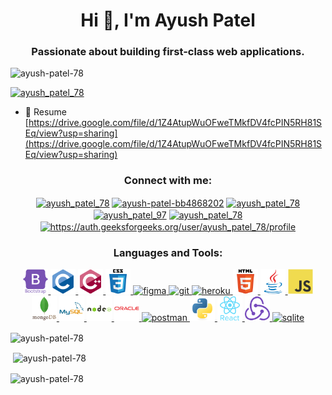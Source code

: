 <h1 align="center">Hi 👋, I'm Ayush Patel</h1>
<h3 align="center">Passionate about building first-class web applications.</h3>

<p align="left"> <img src="https://komarev.com/ghpvc/?username=ayush-patel-78&label=Profile%20views&color=0e75b6&style=flat" alt="ayush-patel-78" /> </p>

<p align="left"> <a href="https://twitter.com/ayush_patel_78" target="blank"><img src="https://img.shields.io/twitter/follow/ayush_patel_78?logo=twitter&style=for-the-badge" alt="ayush_patel_78" /></a> </p>

- 📄 Resume [https://drive.google.com/file/d/1Z4AtupWuOFweTMkfDV4fcPIN5RH81SEq/view?usp=sharing](https://drive.google.com/file/d/1Z4AtupWuOFweTMkfDV4fcPIN5RH81SEq/view?usp=sharing)

<h3 align="center">Connect with me:</h3>
<p align="center">
<a href="https://twitter.com/ayush_patel_78" target="blank"><img align="center" src="https://raw.githubusercontent.com/rahuldkjain/github-profile-readme-generator/master/src/images/icons/Social/twitter.svg" alt="ayush_patel_78" height="30" width="40" /></a>
<a href="https://linkedin.com/in/ayush-patel-bb4868202" target="blank"><img align="center" src="https://raw.githubusercontent.com/rahuldkjain/github-profile-readme-generator/master/src/images/icons/Social/linked-in-alt.svg" alt="ayush-patel-bb4868202" height="30" width="40" /></a>
<a href="https://instagram.com/ayush_patel_78" target="blank"><img align="center" src="https://raw.githubusercontent.com/rahuldkjain/github-profile-readme-generator/master/src/images/icons/Social/instagram.svg" alt="ayush_patel_78" height="30" width="40" /></a>
<a href="https://www.codechef.com/users/ayush_patel_97" target="blank"><img align="center" src="https://cdn.jsdelivr.net/npm/simple-icons@3.1.0/icons/codechef.svg" alt="ayush_patel_97" height="30" width="40" /></a>
<a href="https://www.leetcode.com/ayush_patel_78" target="blank"><img align="center" src="https://raw.githubusercontent.com/rahuldkjain/github-profile-readme-generator/master/src/images/icons/Social/leet-code.svg" alt="ayush_patel_78" height="30" width="40" /></a>
<a href="https://auth.geeksforgeeks.org/user/https://auth.geeksforgeeks.org/user/ayush_patel_78/profile" target="blank"><img align="center" src="https://raw.githubusercontent.com/rahuldkjain/github-profile-readme-generator/master/src/images/icons/Social/geeks-for-geeks.svg" alt="https://auth.geeksforgeeks.org/user/ayush_patel_78/profile" height="30" width="40" /></a>
</p>

<h3 align="center">Languages and Tools:</h3>
<p align="center"> <a href="https://getbootstrap.com" target="_blank" rel="noreferrer"> <img src="https://raw.githubusercontent.com/devicons/devicon/master/icons/bootstrap/bootstrap-plain-wordmark.svg" alt="bootstrap" width="40" height="40"/> </a> <a href="https://www.cprogramming.com/" target="_blank" rel="noreferrer"> <img src="https://raw.githubusercontent.com/devicons/devicon/master/icons/c/c-original.svg" alt="c" width="40" height="40"/> </a> <a href="https://www.w3schools.com/cpp/" target="_blank" rel="noreferrer"> <img src="https://raw.githubusercontent.com/devicons/devicon/master/icons/cplusplus/cplusplus-original.svg" alt="cplusplus" width="40" height="40"/> </a> <a href="https://www.w3schools.com/css/" target="_blank" rel="noreferrer"> <img src="https://raw.githubusercontent.com/devicons/devicon/master/icons/css3/css3-original-wordmark.svg" alt="css3" width="40" height="40"/> </a> <a href="https://www.figma.com/" target="_blank" rel="noreferrer"> <img src="https://www.vectorlogo.zone/logos/figma/figma-icon.svg" alt="figma" width="40" height="40"/> </a> <a href="https://git-scm.com/" target="_blank" rel="noreferrer"> <img src="https://www.vectorlogo.zone/logos/git-scm/git-scm-icon.svg" alt="git" width="40" height="40"/> </a> <a href="https://heroku.com" target="_blank" rel="noreferrer"> <img src="https://www.vectorlogo.zone/logos/heroku/heroku-icon.svg" alt="heroku" width="40" height="40"/> </a> <a href="https://www.w3.org/html/" target="_blank" rel="noreferrer"> <img src="https://raw.githubusercontent.com/devicons/devicon/master/icons/html5/html5-original-wordmark.svg" alt="html5" width="40" height="40"/> </a> <a href="https://www.java.com" target="_blank" rel="noreferrer"> <img src="https://raw.githubusercontent.com/devicons/devicon/master/icons/java/java-original.svg" alt="java" width="40" height="40"/> </a> <a href="https://developer.mozilla.org/en-US/docs/Web/JavaScript" target="_blank" rel="noreferrer"> <img src="https://raw.githubusercontent.com/devicons/devicon/master/icons/javascript/javascript-original.svg" alt="javascript" width="40" height="40"/> </a> <a href="https://www.mongodb.com/" target="_blank" rel="noreferrer"> <img src="https://raw.githubusercontent.com/devicons/devicon/master/icons/mongodb/mongodb-original-wordmark.svg" alt="mongodb" width="40" height="40"/> </a> <a href="https://www.mysql.com/" target="_blank" rel="noreferrer"> <img src="https://raw.githubusercontent.com/devicons/devicon/master/icons/mysql/mysql-original-wordmark.svg" alt="mysql" width="40" height="40"/> </a> <a href="https://nodejs.org" target="_blank" rel="noreferrer"> <img src="https://raw.githubusercontent.com/devicons/devicon/master/icons/nodejs/nodejs-original-wordmark.svg" alt="nodejs" width="40" height="40"/> </a> <a href="https://www.oracle.com/" target="_blank" rel="noreferrer"> <img src="https://raw.githubusercontent.com/devicons/devicon/master/icons/oracle/oracle-original.svg" alt="oracle" width="40" height="40"/> </a> <a href="https://postman.com" target="_blank" rel="noreferrer"> <img src="https://www.vectorlogo.zone/logos/getpostman/getpostman-icon.svg" alt="postman" width="40" height="40"/> </a> <a href="https://www.python.org" target="_blank" rel="noreferrer"> <img src="https://raw.githubusercontent.com/devicons/devicon/master/icons/python/python-original.svg" alt="python" width="40" height="40"/> </a> <a href="https://reactjs.org/" target="_blank" rel="noreferrer"> <img src="https://raw.githubusercontent.com/devicons/devicon/master/icons/react/react-original-wordmark.svg" alt="react" width="40" height="40"/> </a> <a href="https://redux.js.org" target="_blank" rel="noreferrer"> <img src="https://raw.githubusercontent.com/devicons/devicon/master/icons/redux/redux-original.svg" alt="redux" width="40" height="40"/> </a> <a href="https://www.sqlite.org/" target="_blank" rel="noreferrer"> <img src="https://www.vectorlogo.zone/logos/sqlite/sqlite-icon.svg" alt="sqlite" width="40" height="40"/> </a> </p>

<p><img align="center" src="https://github-readme-stats.vercel.app/api/top-langs?username=ayush-patel-78&show_icons=true&locale=en&theme=nightowl" alt="ayush-patel-78" /></p>

<p>&nbsp;<img align="center" src="https://github-readme-stats.vercel.app/api?username=ayush-patel-78&show_icons=true&locale=en&theme=nightowl" alt="ayush-patel-78" /></p>

<p><img align="center" src="https://github-readme-streak-stats.herokuapp.com/?user=ayush-patel-78&theme=nightowl" alt="ayush-patel-78" /></p>
